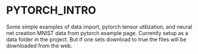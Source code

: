 # PYTORCH_INTRO
Some simple examples of data import, pytorch tensor utilization, and neural net creation
MNIST data from pytorch example page. Currently setup as a data folder in the project. But if one sets download to true the files will be downloaded from the web.
